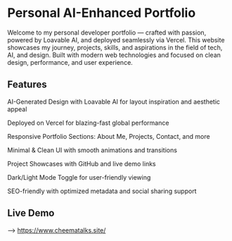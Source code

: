 # Personal AI-Enhanced Portfolio
Welcome to my personal developer portfolio — crafted with passion, powered by Loavable AI, and deployed seamlessly via Vercel. This website showcases my journey, projects, skills, and aspirations in the field of tech, AI, and design. Built with modern web technologies and focused on clean design, performance, and user experience.

## Features
AI-Generated Design with Loavable AI for layout inspiration and aesthetic appeal

Deployed on Vercel for blazing-fast global performance

Responsive Portfolio Sections: About Me, Projects, Contact, and more

Minimal & Clean UI with smooth animations and transitions

Project Showcases with GitHub and live demo links

Dark/Light Mode Toggle for user-friendly viewing

SEO-friendly with optimized metadata and social sharing support

## Live Demo
--> https://www.cheematalks.site/
